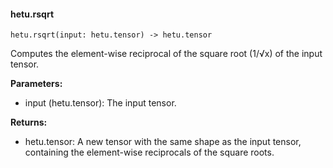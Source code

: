 #### hetu.rsqrt

```
hetu.rsqrt(input: hetu.tensor) -> hetu.tensor
```

Computes the element-wise reciprocal of the square root (1/√x) of the input tensor.

**Parameters:**

* input (hetu.tensor): The input tensor.

**Returns:**

* hetu.tensor: A new tensor with the same shape as the input tensor, containing the element-wise reciprocals of the square roots.


